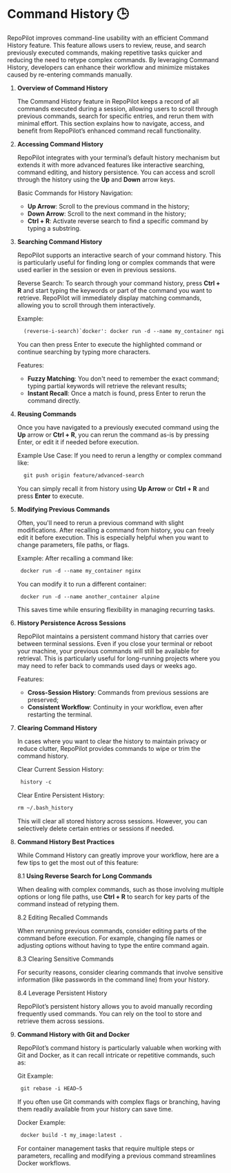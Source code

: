 # Command History 🕒

RepoPilot improves command-line usability with an efficient Command History feature. This feature allows users to review, reuse, and search previously executed commands, making repetitive tasks quicker and reducing the need to retype complex commands. 
By leveraging Command History, developers can enhance their workflow and minimize mistakes caused by re-entering commands manually.

1. **Overview of Command History**

    The Command History feature in RepoPilot keeps a record of all commands executed during a session, allowing users to scroll through previous commands, search for specific entries, and rerun them with minimal effort.
    This section explains how to navigate, access, and benefit from RepoPilot’s enhanced command recall functionality.
   
2. **Accessing Command History**

    RepoPilot integrates with your terminal’s default history mechanism but extends it with more advanced features like interactive searching, command editing, and history persistence.
    You can access and scroll through the history using the **Up** and **Down** arrow keys.
   
    Basic Commands for History Navigation:
    - **Up Arrow**: Scroll to the previous command in the history;
    - **Down Arrow**: Scroll to the next command in the history;
    - **Ctrl + R**: Activate reverse search to find a specific command by typing a substring.
   
3. **Searching Command History**

    RepoPilot supports an interactive search of your command history. This is particularly useful for finding long or complex commands that were used earlier in the session or even in previous sessions.
    
    Reverse Search:
    To search through your command history, press **Ctrl + R** and start typing the keywords or part of the command you want to retrieve. RepoPilot will immediately display matching commands, allowing you to scroll through them interactively.

    Example:
    ```html
      (reverse-i-search)`docker': docker run -d --name my_container nginx
    ```
    You can then press Enter to execute the highlighted command or continue searching by typing more characters.
    
    Features:
    - **Fuzzy Matching**: You don't need to remember the exact command; typing partial keywords will retrieve the relevant results;
    - **Instant Recall**: Once a match is found, press Enter to rerun the command directly.
   
4. **Reusing Commands**

    Once you have navigated to a previously executed command using the **Up** arrow or **Ctrl + R**, you can rerun the command as-is by pressing Enter, or edit it if needed before execution.

    Example Use Case:
    If you need to rerun a lengthy or complex command like:
    ```html
      git push origin feature/advanced-search
    ```
    You can simply recall it from history using **Up Arrow** or **Ctrl + R** and press **Enter** to execute.
  
5. **Modifying Previous Commands**

    Often, you'll need to rerun a previous command with slight modifications. After recalling a command from history, you can freely edit it before execution. 
    This is especially helpful when you want to change parameters, file paths, or flags.

    Example:
    After recalling a command like:
    ```html
     docker run -d --name my_container nginx
    ```
    You can modify it to run a different container:
    ```html
     docker run -d --name another_container alpine
    ```
    This saves time while ensuring flexibility in managing recurring tasks.
  
6. **History Persistence Across Sessions**

     RepoPilot maintains a persistent command history that carries over between terminal sessions. Even if you close your terminal or reboot your machine, your previous commands will still be available for retrieval. 
     This is particularly useful for long-running projects where you may need to refer back to commands used days or weeks ago.

     Features:
     - **Cross-Session History**: Commands from previous sessions are preserved;
     - **Consistent Workflow**: Continuity in your workflow, even after restarting the terminal.
   
7. **Clearing Command History**

     In cases where you want to clear the history to maintain privacy or reduce clutter, RepoPilot provides commands to wipe or trim the command history.

     Clear Current Session History:
     ```html
      history -c
     ```
     Clear Entire Persistent History:
     ```html
     rm ~/.bash_history
     ```
     This will clear all stored history across sessions. However, you can selectively delete certain entries or sessions if needed.
   
8. **Command History Best Practices**

     While Command History can greatly improve your workflow, here are a few tips to get the most out of this feature:

     8.1 **Using Reverse Search for Long Commands**

     When dealing with complex commands, such as those involving multiple options or long file paths, use **Ctrl + R** to search for key parts of the command instead of retyping them.

     8.2 Editing Recalled Commands

      When rerunning previous commands, consider editing parts of the command before execution. For example, changing file names or adjusting options without having to type the entire command again.

     8.3 Clearing Sensitive Commands

      For security reasons, consider clearing commands that involve sensitive information (like passwords in the command line) from your history.

     8.4 Leverage Persistent History
  
      RepoPilot’s persistent history allows you to avoid manually recording frequently used commands. You can rely on the tool to store and retrieve them across sessions.
   
9. **Command History with Git and Docker**

    RepoPilot’s command history is particularly valuable when working with Git and Docker, as it can recall intricate or repetitive commands, such as:

    Git Example:
    ```html
     git rebase -i HEAD~5
    ```
    If you often use Git commands with complex flags or branching, having them readily available from your history can save time.

    Docker Example:
    ```html
     docker build -t my_image:latest .
    ```
    For container management tasks that require multiple steps or parameters, recalling and modifying a previous command streamlines Docker workflows.
